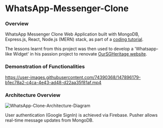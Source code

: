 # WhatsApp-Messenger-Clone

### Overview
WhatsApp Messenger Clone Web Application built with MongoDB, Express.js, React, Node.js (MERN) stack, as part of a [coding tutorial](https://www.youtube.com/watch?v=pUxrDcITyjg&t=10819s&ab_channel=CleverProgrammer).

The lessons learnt from this project was then used to develop a 'Whatsapp-like Widget' in his passion project to renovate [OurSGHeritage website](https://github.com/jrenjiaqi/OurSGHeritage-Govtech-Website-Clone).

### Demonstration of Functionalities
https://user-images.githubusercontent.com/74390368/147896179-b1ec78a2-c4ca-4e43-ad48-d22aa35f81af.mp4

### Architecture Overview
![WhatsApp-Clone-Architecture-Diagram](https://user-images.githubusercontent.com/74390368/147897361-7663e9f9-d332-4909-8a9b-ea83f317505b.png)

User authentication (Google SignIn) is achieved via Firebase. Pusher allows real-time message updates from MongoDB.
